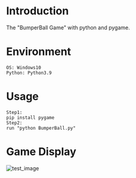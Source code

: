 # Introduction
The "BumperBall Game" with python and pygame.

# Environment
```
OS: Windows10
Python: Python3.9 
```

# Usage
```
Step1:
pip install pygame
Step2:
run "python BumperBall.py"
```

# Game Display
![test_image](https://github.com/wendyxz/PythonGame/blob/main/BumperBall/images/test.run.PNG)
